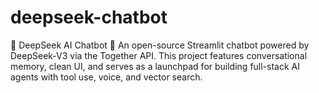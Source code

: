 # deepseek-chatbot
🧠 DeepSeek AI Chatbot 🤖 An open-source Streamlit chatbot powered by DeepSeek-V3 via the Together API. This project features conversational memory, clean UI, and serves as a launchpad for building full-stack AI agents with tool use, voice, and vector search.

